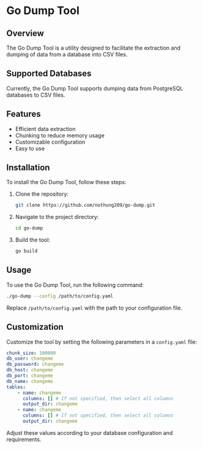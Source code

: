 # Go Dump Tool

## Overview

The Go Dump Tool is a utility designed to facilitate the extraction and dumping of data from a database into CSV files. 

## Supported Databases

Currently, the Go Dump Tool supports dumping data from PostgreSQL databases to CSV files.

## Features

- Efficient data extraction
- Chunking to reduce memory usage
- Customizable configuration
- Easy to use

## Installation

To install the Go Dump Tool, follow these steps:

1. Clone the repository:
    ```sh
    git clone https://github.com/nothung209/go-dump.git
    ```
2. Navigate to the project directory:
    ```sh
    cd go-dump
    ```
3. Build the tool:
    ```sh
    go build
    ```

## Usage

To use the Go Dump Tool, run the following command:
```sh
./go-dump --config /path/to/config.yaml
```

Replace `/path/to/config.yaml` with the path to your configuration file.

## Customization

Customize the tool by setting the following parameters in a `config.yaml` file:

```yaml
chunk_size: 100000
db_user: changeme
db_password: changeme
db_host: changeme
db_port: changeme
db_name: changeme
tables:
    - name: changeme
      columns: [] # If not specified, then select all columns
      output_dir: changeme
    - name: changeme
      columns: [] # If not specified, then select all columns
      output_dir: changeme
```

Adjust these values according to your database configuration and requirements.